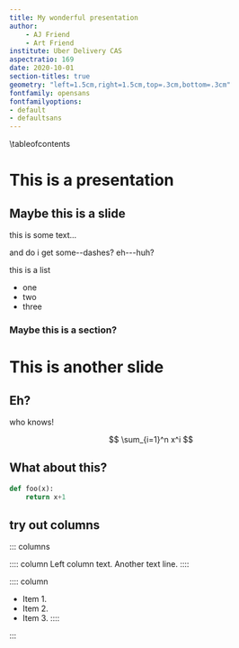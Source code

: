 ```yaml
---
title: My wonderful presentation
author:
    - AJ Friend
    - Art Friend
institute: Uber Delivery CAS
aspectratio: 169
date: 2020-10-01
section-titles: true
geometry: "left=1.5cm,right=1.5cm,top=.3cm,bottom=.3cm"
fontfamily: opensans
fontfamilyoptions: 
- default
- defaultsans
---
```


\tableofcontents

# This is a presentation

## Maybe this is a slide

this is some text...

and do i get some--dashes? eh---huh?

this is a list

- one
- two
- three

### Maybe this is a section?

# This is another slide

## Eh?

who knows!

$$
\sum_{i=1}^n x^i
$$

## What about this?

```python
def foo(x):
    return x+1
```

## try out columns

::: columns

:::: column
Left column text.
Another text line.
::::

:::: column
- Item 1.
- Item 2.
- Item 3.
::::

:::
